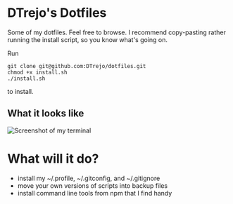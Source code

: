 # DTrejo's Dotfiles

Some of my dotfiles. Feel free to browse. I recommend copy-pasting rather
running the install script, so you know what's going on.

Run

    git clone git@github.com:DTrejo/dotfiles.git
    chmod +x install.sh
    ./install.sh

to install.

## What it looks like

![Screenshot of my terminal](https://user-images.githubusercontent.com/56119/27526564-aa5e7c32-59fb-11e7-865b-46ee64874a62.png)

# What will it do?
- install my ~/.profile, ~/.gitconfig, and ~/.gitignore
- move your own versions of scripts into backup files
- install command line tools from npm that I find handy
